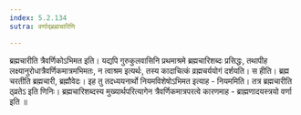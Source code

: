 ```yaml
---
index: 5.2.134
sutra: वर्णाद्ब्रह्मचारिणि

---
```

 ब्रह्मचारीति त्रैवर्णिकोऽभिमत इति। यद्यपि गुरुकुलवासिनि प्रथमाश्रमे ब्रह्मचारिशब्दः प्रसिद्धः, तथापीह लक्ष्यानुरोधात्रैवर्णिकमात्रमभिमतः, न त्वाश्रम इत्यर्थः, तस्य कादाचित्कं व्रह्मचर्ययोगं दर्शयति। स हीति। ब्रह्म चरतीति ब्रह्मचारी, ब्रह्मौवेदः। इह तु तदध्ययनार्थो नियमविशेषोऽभिमत इत्याह - नियममिति। तत्र ब्रह्मचारीति ठ्व्रतेऽ इति णिनिः। ब्रह्मचारिशब्दस्य मुख्यार्थपरित्यागेन त्रैवर्णिकमात्रपरत्वे कारणमाह - ब्राह्मणादयस्त्रयो वर्णा इति ॥